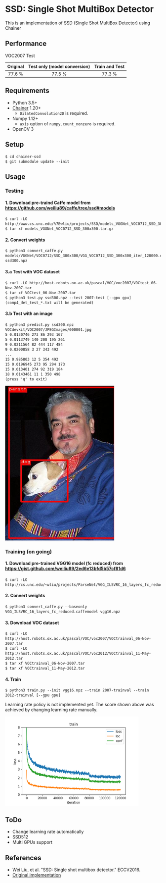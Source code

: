 # SSD: Single Shot MultiBox Detector

This is an implementation of SSD (Single Shot MultiBox Detector) using Chainer

## Performance
VOC2007 Test

| Original | Test only (model conversion) | Train and Test |
|:-:|:-:|:-:|
| 77.6 % | 77.5 % | 77.3 % |

## Requirements

- Python 3.5+
- [Chainer](https://github.com/pfnet/chainer) 1.20+
    - `DilatedConvolution2D` is required.
- Numpy 1.12+
    - `axis` option of `numpy.count_nonzero` is required.
- OpenCV 3

## Setup
```
$ cd chainer-ssd
$ git submodule update --init
```

## Usage

### Testing

#### 1\. Download pre-traind Caffe model from https://github.com/weiliu89/caffe/tree/ssd#models
```
$ curl -LO http://www.cs.unc.edu/%7Ewliu/projects/SSD/models_VGGNet_VOC0712_SSD_300x300.tar.gz
$ tar xf models_VGGNet_VOC0712_SSD_300x300.tar.gz
```

#### 2\. Convert weights
```
$ python3 convert_caffe.py models/VGGNet/VOC0712/SSD_300x300/VGG_VOC0712_SSD_300x300_iter_120000.caffemodel ssd300.npz
```

#### 3\.a Test with VOC dataset
```
$ curl -LO http://host.robots.ox.ac.uk/pascal/VOC/voc2007/VOCtest_06-Nov-2007.tar
$ tar xf VOCtest_06-Nov-2007.tar
$ python3 test.py ssd300.npz --test 2007-test [--gpu gpu]
(comp4_det_test_*.txt will be generated)
```

#### 3\.b Test with an image
```
$ python3 predict.py ssd300.npz VOCdevkit/VOC2007/JPEGImages/000001.jpg
5 0.0130746 273 86 293 167
5 0.0113749 140 208 195 261
9 0.0211564 82 444 117 484
9 0.0200858 3 27 343 492
...
15 0.985803 12 5 354 492
15 0.0196945 273 95 294 173
15 0.013401 274 92 319 184
18 0.0143461 11 1 350 498
(press 'q' to exit)
```
![result](images/result_converted.jpg)

### Training (on going)

#### 1\. Download pre-trained VGG16 model (fc reduced) from https://gist.github.com/weiliu89/2ed6e13bfd5b57cf81d6
```
$ curl -LO http://cs.unc.edu/~wliu/projects/ParseNet/VGG_ILSVRC_16_layers_fc_reduced.caffemodel
```

#### 2\. Convert weights
```
$ python3 convert_caffe.py --baseonly VGG_ILSVRC_16_layers_fc_reduced.caffemodel vgg16.npz
```

#### 3\. Download VOC dataset
```
$ curl -LO http://host.robots.ox.ac.uk/pascal/VOC/voc2007/VOCtrainval_06-Nov-2007.tar
$ curl -LO http://host.robots.ox.ac.uk/pascal/VOC/voc2012/VOCtrainval_11-May-2012.tar
$ tar xf VOCtrainval_06-Nov-2007.tar
$ tar xf VOCtrainval_11-May-2012.tar
```

#### 4\. Train
```
$ python3 train.py --init vgg16.npz --train 2007-trainval --train 2012-trainval [--gpu gpu]
```
Learning rate policy is not implemented yet.
The score shown above was achieved by changing learning rate manually.

![loss curve](images/loss_curve.png)

## ToDo
- Change learning rate automatically
- SSD512
- Multi GPUs support

## References
- Wei Liu, et al. "SSD: Single shot multibox detector." ECCV2016.
- [Original implementation](https://github.com/weiliu89/caffe/tree/ssd)
